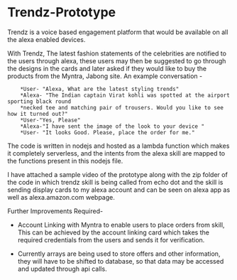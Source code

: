 # Trendz-Prototype
Trendz is a voice based engagement platform that would be available on all the alexa enabled devices.

With Trendz, The latest fashion statements of the celebrities are notified to the users through alexa, these users may then be suggested  to go through the designs in the cards and later asked if they would like to buy the products from the Myntra, Jabong site.
An example conversation -

        *User- "Alexa, What are the latest styling trends"
        *Alexa- "The Indian captain Virat kohli was spotted at the airport sporting black round
        *necked tee and matching pair of trousers. Would you like to see how it turned out?"
        *User-"Yes, Please"
        *Alexa-"I have sent the image of the look to your device "
        *User- "It looks Good. Please, place the order for me."

The code is written in nodejs and hosted as a lambda function which makes it completely serverless, and the intents from the alexa skill are mapped to the functions present in this nodejs file. 

I have attached a sample video of the prototype along with the zip folder of the code in which trendz skill is being called from  echo dot and the skill is sending display cards to my alexa account and can be seen on alexa app as well as alexa.amazon.com webpage.

Further Improvements Required-

* Account Linking with Myntra to enable users to place orders from skill, This can be achieved by the account linking card which takes the   required credentials from the users and sends it for verification.

* Currently arrays are being used to store offers and other information, they will have to be shifted to database, so that data may be       accessed and updated through api calls.  
